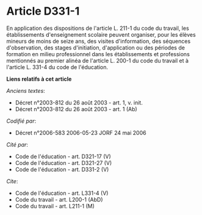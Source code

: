# Article D331-1

En application des dispositions de l'article L. 211-1 du code du travail, les établissements d'enseignement scolaire peuvent
organiser, pour les élèves mineurs de moins de seize ans, des visites d'information, des séquences d'observation, des stages
d'initiation, d'application ou des périodes de formation en milieu professionnel dans les établissements et professions
mentionnés au premier alinéa de l'article L. 200-1 du code du travail et à l'article L. 331-4 du code de l'éducation.

**Liens relatifs à cet article**

_Anciens textes_:

  - Décret n°2003-812 du 26 août 2003 - art. 1, v. init.
  - Décret n°2003-812 du 26 août 2003 - art. 1 (Ab)

_Codifié par_:

  - Décret n°2006-583 2006-05-23 JORF 24 mai 2006

_Cité par_:

  - Code de l'éducation - art. D321-17 (V)
  - Code de l'éducation - art. D321-27 (V)
  - Code de l'éducation - art. D331-2 (V)

_Cite_:

  - Code de l'éducation - art. L331-4 (V)
  - Code du travail - art. L200-1 (AbD)
  - Code du travail - art. L211-1 (M)
